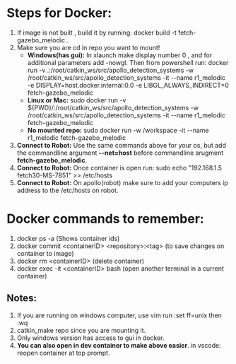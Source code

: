 # Steps for Docker:
1. If image is not built , build it by running:
        docker build -t fetch-gazebo_melodic .
2. Make sure you are cd in repo you want to mount!
   * **Windows\(has gui\):** In xlaunch make display number 0 , and for additional parameters add -nowgl. Then from powershell run: docker run -v .:/root/catkin_ws/src/apollo_detection_systems -w /root/catkin_ws/src/apollo_detection_systems -it --name r1_melodic -e DISPLAY=host.docker.internal:0.0 -e LIBGL_ALWAYS_INDIRECT=0 fetch-gazebo_melodic 
   * **Linux or Mac:** sudo docker run -v ${PWD}/:/root/catkin_ws/src/apollo_detection_systems -w /root/catkin_ws/src/apollo_detection_systems -it --name r1_melodic fetch-gazebo_melodic
   * **No mounted repo:** sudo docker run -w /workspace -it --name r1_melodic fetch-gazebo_melodic
3. **Connect to Robot:** Use the same commands above for your os, but add the commandline argument **--net=host** before commandline arugment **fetch-gazebo_melodic**. 
4. **Connect to Robot:** Once container is open run: sudo echo "192.168.1.5 fetch30-MS-7851" >> /etc/hosts
5. **Connect to Robot:** On apollo(robot) make sure to add your computers ip address to the /etc/hosts on robot. 

# Docker commands to remember:
1. docker ps -a (Shows container ids)
2. docker commit \<containerID\> \<repository\>:\<tag\> (to save changes on container to image)
3. docker rm \<containerID\> (delete container)
4. docker exec -it \<containerID\> bash (open another terminal in a current container)


## Notes:
1. If you are running on windows computer, use vim run :set ff=unix then :wq
2. catkin_make repo since you are mounting it.
3. Only windows version has access to gui in docker. 
4. **You can also open in dev container to make above easier**. in vscode: reopen container at top prompt.

